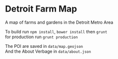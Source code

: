 Detroit Farm Map
=================

A map of farms and gardens in the Detroit Metro Area

To build run `npm install`, `bower install` then `grunt`  
for production run `grunt production`

The POI are saved in `data/map.geojson`  
And the About Verbage in `data/about.json`
